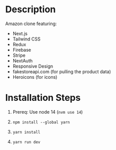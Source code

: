 # Description

Amazon clone featuring:

- Next.js
- Tailwind CSS
- Redux
- Firebase
- Stripe
- NextAuth
- Responsive Design
- fakestoreapi.com (for pulling the product data)
- Heroicons (for icons)

# Installation Steps

1. Prereq: Use node 14 (`nvm use 14`)

2. `npm install --global yarn`

3. `yarn install`

4. `yarn run dev`
